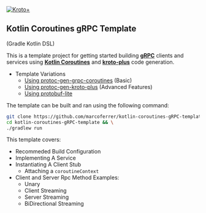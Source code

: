 
[![Kroto+](https://raw.githubusercontent.com/marcoferrer/kroto-plus/master/kp-logo.svg?sanitize=true)](https://github.com/marcoferrer/kroto-plus)
## Kotlin Coroutines gRPC Template
(Gradle Kotlin DSL)

This is a template project for getting started building __[gRPC](https://github.com/grpc/grpc-java)__ clients and services using __[Kotlin Coroutines](https://github.com/Kotlin/kotlinx.coroutines)__ and __[kroto-plus](https://github.com/marcoferrer/kroto-plus)__ code generation.

* Template Variations
  * [Using protoc-gen-grpc-coroutines](https://github.com/marcoferrer/kotlin-coroutines-gRPC-template) (Basic)
  * [Using protoc-gen-kroto-plus](https://github.com/marcoferrer/kotlin-coroutines-gRPC-template/tree/kroto-plus-template ) (Advanced Features)
  * [Using protobuf-lite](https://github.com/marcoferrer/kotlin-coroutines-gRPC-template/tree/protobuf-lite)

The template can be built and ran using the following command:
```bash
git clone https://github.com/marcoferrer/kotlin-coroutines-gRPC-template && \
cd kotlin-coroutines-gRPC-template && \
./gradlew run 
```

This template covers:
* Recommeded Build Configuration
* Implementing A Service
* Instantiating A Client Stub
  * Attaching a ```coroutineContext```
* Client and Server Rpc Method Examples:
  * Unary
  * Client Streaming
  * Server Streaming
  * BiDirectional Streaming
